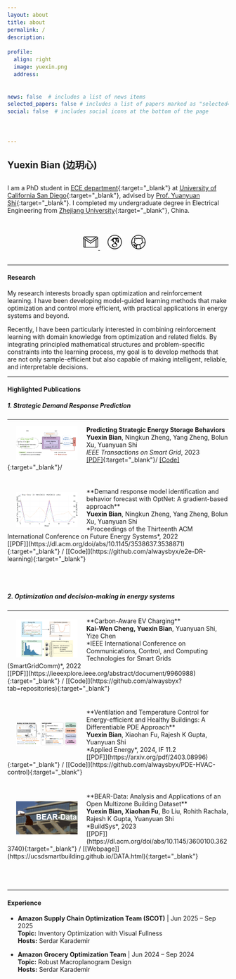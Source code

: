 ```yaml
---
layout: about
title: about
permalink: /
description: 

profile:
  align: right
  image: yuexin.png
  address: 


news: false  # includes a list of news items
selected_papers: false # includes a list of papers marked as "selected={true}"
social: false  # includes social icons at the bottom of the page



---
```


## **Yuexin Bian** (边玥心)

<p style="margin-bottom:0.8cm; margin-left: 0.5cm"> </p>



I am a PhD student in [ECE department](https://www.ece.ucsd.edu/){:target="_blank"} at [University of California San Diego](https://ucsd.edu/){:target="_blank"}, advised by [Prof. Yuanyuan Shi](https://yyshi.eng.ucsd.edu/){:target="_blank"}. I completed my undergraduate degree in Electrical Engineering from [Zhejiang University](https://www.zju.edu.cn/english/){:target="_blank"}, China.





<!-- **News:** 
Will present our work ``Predicting Strategic Energy Storage Behaviors'' at [FERC, 2023. ](https://ferc.gov/)

**News:** 
Invited to present our work ``Demand response model identification and behavior forecast with OptNet: A gradient-based approach'' at Informs, 2022.  -->




<p style="margin-bottom:1.2cm; margin-left: 1.5cm"> </p>



<center>
    <a href = "mailto:yubian@ucsd.edu" target="_blank"> 
    <img src="assets/img/platform_icon/email.gif" width="35" target="_blank"> </a>   &nbsp;&nbsp;&nbsp;
<a href = "https://scholar.google.com/citations?user=1ii3f54AAAAJ&hl=en" target="_blank"> 
    <img src="assets/img/platform_icon/scholar.png" width="35" target="_blank"></a>   &nbsp;&nbsp;&nbsp;
<a href = "https://github.com/alwaysbyx" target="_blank">
    <img src="assets/img/platform_icon/github.gif" width="35" target="_blank"></a> &nbsp;&nbsp;&nbsp;
<!-- <a href = "https://twitter.com/jinwanxin" target="_blank">
    <img src="assets/img/platform_icon/twitter.gif" width="35" target="_blank"></a>  &nbsp;&nbsp;&nbsp; -->
<!-- <a href = "https://space.bilibili.com/294684172?spm_id_from=333.337.0.0" target="_blank">
    <img src="assets/img/platform_icon/bb.png" width="35" target="_blank"></a>  &nbsp;&nbsp;&nbsp; -->

</center>


<br />




-----
#### **Research**

My research interests broadly span optimization and reinforcement learning. I have been developing model-guided learning methods that make optimization and control more efficient, with practical applications in energy systems and beyond. 

Recently, I have been particularly interested in combining reinforcement learning with domain knowledge from optimization and related fields. By integrating principled mathematical structures and problem-specific constraints into the learning process, my goal is to develop methods that are not only sample-efficient but also capable of making intelligent, reliable, and interpretable decisions.



<!-- - **System operator side**, I focus on understanding demand response behavior. Identifying demand response model can facilitate power system operator to design new tariffs that align with the storage unit’s for-profit interests with certain system-level objectives and has potential in electric power mitigation;

- **Flexible demand side**, I aim to develop efficient and intelligent charging strategies that optimize the utilization of grid resources while ensuring reliable and convenient charging for EV owners; also, I am interested to combine neural and control theory to conduct control with high efficiency and optimality. 


<!-- ----- -->
<!-- #### **News**
- Will present my work about optimization and control for energy systems at IEEE PES General Meeting. See you in Seattle!
- Incoming applied scientist intern at Amazon. 
- Presented our work ``Predicting Strategic Energy Storage Behaviors'' at [FERC, 2023. ](https://ferc.gov/)
- Invited to present our work ``Demand response model identification and behavior forecast with OptNet: A gradient-based approach'' at Informs, 2022. -->




<!-- -----
<center>
    <h4><strong>Highlighted Research and Publications</strong></h4>
</center> -->

-----
#### **Highlighted Publications**

<!-- <p style="margin-bottom:1.2cm; margin-left: 1.5cm"> </p> -->


##### **1. Strategic Demand Response Prediction**
---

<img src="collections/research/DR/frame1.png"  width="140"  align="left" hspace="20" vspace=0 />

**Predicting Strategic Energy Storage Behaviors** <br />
<b>Yuexin Bian</b>, Ningkun Zheng, Yang Zheng, Bolun Xu, Yuanyuan Shi<br />
*IEEE Transactions on Smart Grid*, 2023 <br />
[[PDF]](https://ieeexplore.ieee.org/document/10214105){:target="_blank"}/
[[Code]](https://github.com/alwaysbyx/Predicting-Strategic-Energy-Storage-Behaviors){:target="_blank"}/
<!-- [[Video]](https://youtu.be/OvhTOQoagTM){:target="_blank"}/ -->
<!-- [[Webpage]](../td_hybridreduction){:target="_blank"} -->
<p style="margin-bottom:1.0cm; margin-left: 1.5cm"> </p>

<img src="collections/research/DR/frame2.png"  title="SafePDP" width="140"  align="left" hspace="20" vspace=10 />
**Demand response model identification and behavior forecast with OptNet: A gradient-based approach** <br />
<b>Yuexin Bian</b>, Ningkun Zheng, Yang Zheng, Bolun Xu, Yuanyuan Shi<br />
*Proceedings of the Thirteenth ACM International Conference on Future Energy Systems*, 2022 <br />
[[PDF]](https://dl.acm.org/doi/abs/10.1145/3538637.3538871){:target="_blank"} / 
[[Code]](https://github.com/alwaysbyx/e2e-DR-learning){:target="_blank"}


<!-- ---
<img src="collections/research/manipulation/ball_falling.png"  title="SafePDP" width="150"  align="left" hspace="25" vspace=0 />
**Adaptive Barrier Smoothing for First-Order Policy Gradient with Contact Dynamics** <br />
 Shenao Zhang, <b>Wanxin Jin</b>, Zhaoran Wang<br />
*International Conference on Machine Learning (ICML)*, 2023 <br />
[PDF coming soon] / 
[Code coming soon] / 
[Video coming soon] -->




<p style="margin-bottom:1.8cm; margin-left: 1.5cm"> </p>


##### **2. Optimization and decision-making in energy systems**
---
<img src="collections/research/EV/frame1.png" width="140"  align="left" hspace="20" vspace=5 />
**Carbon-Aware EV Charging** <br />
<b>Kai-Wen Cheng, Yuexin Bian</b>, Yuanyuan Shi, Yize Chen<br />
*IEEE International Conference on Communications, Control, and Computing Technologies for Smart Grids (SmartGridComm)*, 2022 <br />
[[PDF]](https://ieeexplore.ieee.org/abstract/document/9960988){:target="_blank"} /
[[Code]](https://github.com/alwaysbyx?tab=repositories){:target="_blank"} 
<p style="margin-bottom:1.0cm; margin-left: 1.5cm"> </p>

<img src="collections/research/building/pde_framework.png"  title="pde building" width="140"  align="left" hspace="20" vspace=30 />
**Ventilation and Temperature Control for Energy-efficient and Healthy Buildings: A Differentiable PDE Approach** <br />
<b>Yuexin Bian</b>, Xiaohan Fu, Rajesh K Gupta, Yuanyuan Shi<br />
*Applied Energy*, 2024, IF 11.2<br />
[[PDF]](https://arxiv.org/pdf/2403.08996){:target="_blank"} / 
[[Code]](https://github.com/alwaysbyx/PDE-HVAC-control){:target="_blank"}
<p style="margin-bottom:1.0cm; margin-left: 1.5cm"> </p>

<img src="collections/research/building/dataset.png"  title="buildingdata" width="140"  align="left" hspace="20" vspace=20 />
**BEAR-Data: Analysis and Applications of an Open Multizone Building Dataset** <br />
<b>Yuexin Bian, Xiaohan Fu</b>, Bo Liu, Rohith Rachala, Rajesh K Gupta, Yuanyuan Shi<br />
*BuildSys*, 2023<br />
[[PDF]](https://dl.acm.org/doi/abs/10.1145/3600100.3623740){:target="_blank"} / 
[[Webpage]](https://ucsdsmartbuilding.github.io/DATA.html){:target="_blank"}
<p style="margin-bottom:1.0cm; margin-left: 1.5cm"> </p>



<p style="margin-bottom:1.8cm; margin-left: 1.5cm"> </p>


---
#### **Experience**

- **Amazon Supply Chain Optimization Team (SCOT)** | Jun 2025 – Sep 2025  
  **Topic:** Inventory Optimization with Visual Fullness   
  **Hosts:** Serdar Karademir 

- **Amazon Grocery Optimization Team** | Jun 2024 – Sep 2024  
  **Topic:** Robust Macroplanogram Design  
  **Hosts:** Serdar Karademir 


<p style="margin-bottom:1.8cm; margin-left: 1.5cm"> </p>



